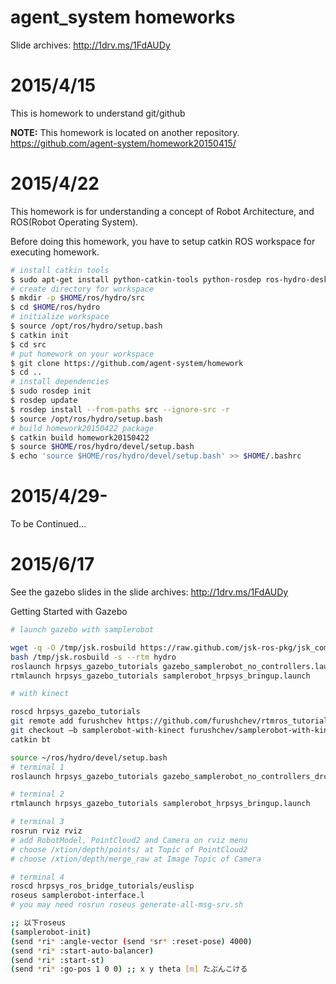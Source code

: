agent_system homeworks
===

Slide archives: http://1drv.ms/1FdAUDy 

# 2015/4/15

This is homework to understand git/github

**NOTE:** This homework is located on another repository.
https://github.com/agent-system/homework20150415/

# 2015/4/22

This homework is for understanding a concept of Robot Architecture, and ROS(Robot Operating System).

Before doing this homework, you have to setup catkin ROS workspace for executing homework.

```bash
# install catkin tools
$ sudo apt-get install python-catkin-tools python-rosdep ros-hydro-desktop-full
# create directory for workspace
$ mkdir -p $HOME/ros/hydro/src
$ cd $HOME/ros/hydro
# initialize workspace
$ source /opt/ros/hydro/setup.bash
$ catkin init
$ cd src
# put homework on your workspace
$ git clone https://github.com/agent-system/homework
$ cd ..
# install dependencies
$ sudo rosdep init
$ rosdep update
$ rosdep install --from-paths src --ignore-src -r
$ source /opt/ros/hydro/setup.bash
# build homework20150422 package
$ catkin build homework20150422
$ source $HOME/ros/hydro/devel/setup.bash
$ echo 'source $HOME/ros/hydro/devel/setup.bash' >> $HOME/.bashrc
```

# 2015/4/29-

To be Continued...

# 2015/6/17

See the gazebo slides in the slide archives: http://1drv.ms/1FdAUDy 

Getting Started with Gazebo

```bash
# launch gazebo with samplerobot

wget -q -O /tmp/jsk.rosbuild https://raw.github.com/jsk-ros-pkg/jsk_common/master/jsk.rosbuild
bash /tmp/jsk.rosbuild -s --rtm hydro
roslaunch hrpsys_gazebo_tutorials gazebo_samplerobot_no_controllers.launch
rtmlaunch hrpsys_gazebo_tutorials samplerobot_hrpsys_bringup.launch

# with kinect

roscd hrpsys_gazebo_tutorials
git remote add furushchev https://github.com/furushchev/rtmros_tutorials.git
git checkout –b samplerobot-with-kinect furushchev/samplerobot-with-kinect
catkin bt

source ~/ros/hydro/devel/setup.bash
# terminal 1
roslaunch hrpsys_gazebo_tutorials gazebo_samplerobot_no_controllers_drc_testbed.launch

# terminal 2
rtmlaunch hrpsys_gazebo_tutorials samplerobot_hrpsys_bringup.launch

# terminal 3
rosrun rviz rviz
# add RobotModel, PointCloud2 and Camera on rviz menu
# choose /xtion/depth/points/ at Topic of PointCloud2
# choose /xtion/depth/merge_raw at Image Topic of Camera

# terminal 4
roscd hrpsys_ros_bridge_tutorials/euslisp
roseus samplerobot-interface.l
# you may need rosrun roseus generate-all-msg-srv.sh 

;; 以下roseus
(samplerobot-init)
(send *ri* :angle-vector (send *sr* :reset-pose) 4000)
(send *ri* :start-auto-balancer)
(send *ri* :start-st)
(send *ri* :go-pos 1 0 0) ;; x y theta [m] たぶんこける

```



